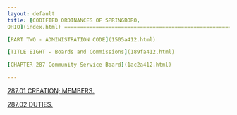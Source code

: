 ```yaml
---
layout: default 
title: [CODIFIED ORDINANCES OF SPRINGBORO,
OHIO](index.html) =====================================================

[PART TWO - ADMINISTRATION CODE](1505a412.html)

[TITLE EIGHT - Boards and Commissions](189fa412.html)

[CHAPTER 287 Community Service Board](1ac2a412.html)

---
```


[287.01 CREATION; MEMBERS.](1ac8a412.html)

[287.02 DUTIES.](1ad2a412.html)
